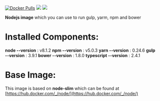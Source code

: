 [![Docker Pulls](https://img.shields.io/docker/pulls/zaherg/node-toolkit.svg)](https://hub.docker.com/r/zaherg/node-toolkit/)
[![](https://images.microbadger.com/badges/image/zaherg/node-toolkit.svg)](https://microbadger.com/images/zaherg/node-toolkit "Get your own image badge on microbadger.com")
[![](https://images.microbadger.com/badges/version/zaherg/node-toolkit.svg)](https://microbadger.com/images/zaherg/node-toolkit "Get your own version badge on microbadger.com")



**Nodejs image** which you can use to run gulp, yarm, npm and bower

# **Installed Components:**

**node  --version** 	 : v8.1.2
**npm   --version**      : v5.0.3
**yarn  --version** 	 : 0.24.6
**gulp  --version**  	 : 3.9.1
**bower --version**	 : 1.8.0
**typescript --version** : 2.4.1


# **Base Image:**

This image is based on **node-slim** which can be found at [https://hub.docker.com/_/node/](https://hub.docker.com/_/node/)
